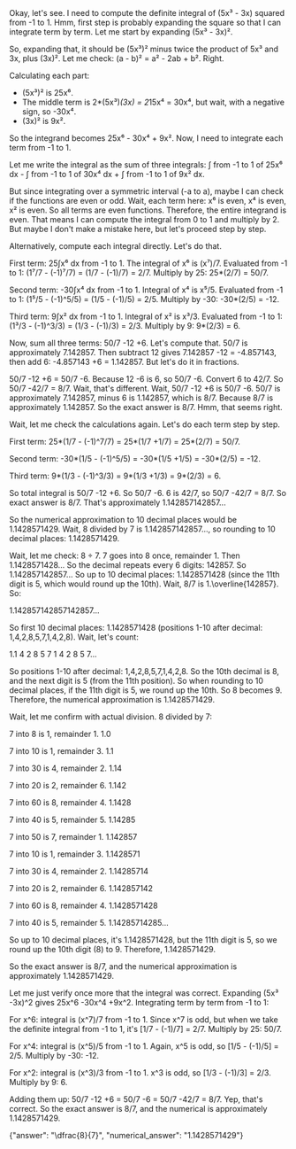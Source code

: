 <think>
Okay, let's see. I need to compute the definite integral of (5x³ - 3x) squared from -1 to 1. Hmm, first step is probably expanding the square so that I can integrate term by term. Let me start by expanding (5x³ - 3x)². 

So, expanding that, it should be (5x³)² minus twice the product of 5x³ and 3x, plus (3x)². Let me check: (a - b)² = a² - 2ab + b². Right. 

Calculating each part:
- (5x³)² is 25x⁶.
- The middle term is 2*(5x³)*(3x) = 2*15x⁴ = 30x⁴, but wait, with a negative sign, so -30x⁴.
- (3x)² is 9x².

So the integrand becomes 25x⁶ - 30x⁴ + 9x². Now, I need to integrate each term from -1 to 1.

Let me write the integral as the sum of three integrals:
∫ from -1 to 1 of 25x⁶ dx - ∫ from -1 to 1 of 30x⁴ dx + ∫ from -1 to 1 of 9x² dx.

But since integrating over a symmetric interval (-a to a), maybe I can check if the functions are even or odd. Wait, each term here: x⁶ is even, x⁴ is even, x² is even. So all terms are even functions. Therefore, the entire integrand is even. That means I can compute the integral from 0 to 1 and multiply by 2. But maybe I don't make a mistake here, but let's proceed step by step.

Alternatively, compute each integral directly. Let's do that.

First term: 25∫x⁶ dx from -1 to 1. The integral of x⁶ is (x⁷)/7. Evaluated from -1 to 1: (1⁷/7 - (-1)⁷/7) = (1/7 - (-1)/7) = 2/7. Multiply by 25: 25*(2/7) = 50/7.

Second term: -30∫x⁴ dx from -1 to 1. Integral of x⁴ is x⁵/5. Evaluated from -1 to 1: (1⁵/5 - (-1)^5/5) = (1/5 - (-1)/5) = 2/5. Multiply by -30: -30*(2/5) = -12.

Third term: 9∫x² dx from -1 to 1. Integral of x² is x³/3. Evaluated from -1 to 1: (1³/3 - (-1)^3/3) = (1/3 - (-1)/3) = 2/3. Multiply by 9: 9*(2/3) = 6.

Now, sum all three terms: 50/7 -12 +6. Let's compute that. 50/7 is approximately 7.142857. Then subtract 12 gives 7.142857 -12 = -4.857143, then add 6: -4.857143 +6 = 1.142857. But let's do it in fractions.

50/7 -12 +6 = 50/7 -6. Because 12 -6 is 6, so 50/7 -6. Convert 6 to 42/7. So 50/7 -42/7 = 8/7. Wait, that's different. Wait, 50/7 -12 +6 is 50/7 -6. 50/7 is approximately 7.142857, minus 6 is 1.142857, which is 8/7. Because 8/7 is approximately 1.142857. So the exact answer is 8/7. Hmm, that seems right.

Wait, let me check the calculations again. Let's do each term step by step.

First term: 25*(1/7 - (-1)^7/7) = 25*(1/7 +1/7) = 25*(2/7) = 50/7.

Second term: -30*(1/5 - (-1)^5/5) = -30*(1/5 +1/5) = -30*(2/5) = -12.

Third term: 9*(1/3 - (-1)^3/3) = 9*(1/3 +1/3) = 9*(2/3) = 6.

So total integral is 50/7 -12 +6. So 50/7 -6. 6 is 42/7, so 50/7 -42/7 = 8/7. So exact answer is 8/7. That's approximately 1.142857142857...

So the numerical approximation to 10 decimal places would be 1.1428571429. Wait, 8 divided by 7 is 1.142857142857..., so rounding to 10 decimal places: 1.1428571429.

Wait, let me check: 8 ÷ 7. 7 goes into 8 once, remainder 1. Then 1.1428571428... So the decimal repeats every 6 digits: 142857. So 1.142857142857... So up to 10 decimal places: 1.1428571428 (since the 11th digit is 5, which would round up the 10th). Wait, 8/7 is 1.\overline{142857}. So:

1.142857142857142857...

So first 10 decimal places: 1.1428571428 (positions 1-10 after decimal: 1,4,2,8,5,7,1,4,2,8). Wait, let's count:

1.1 4 2 8 5 7 1 4 2 8 5 7...

So positions 1-10 after decimal: 1,4,2,8,5,7,1,4,2,8. So the 10th decimal is 8, and the next digit is 5 (from the 11th position). So when rounding to 10 decimal places, if the 11th digit is 5, we round up the 10th. So 8 becomes 9. Therefore, the numerical approximation is 1.1428571429.

Wait, let me confirm with actual division. 8 divided by 7:

7 into 8 is 1, remainder 1. 1.0

7 into 10 is 1, remainder 3. 1.1

7 into 30 is 4, remainder 2. 1.14

7 into 20 is 2, remainder 6. 1.142

7 into 60 is 8, remainder 4. 1.1428

7 into 40 is 5, remainder 5. 1.14285

7 into 50 is 7, remainder 1. 1.142857

7 into 10 is 1, remainder 3. 1.1428571

7 into 30 is 4, remainder 2. 1.14285714

7 into 20 is 2, remainder 6. 1.142857142

7 into 60 is 8, remainder 4. 1.1428571428

7 into 40 is 5, remainder 5. 1.14285714285...

So up to 10 decimal places, it's 1.1428571428, but the 11th digit is 5, so we round up the 10th digit (8) to 9. Therefore, 1.1428571429.

So the exact answer is 8/7, and the numerical approximation is approximately 1.1428571429.

Let me just verify once more that the integral was correct. Expanding (5x³ -3x)^2 gives 25x^6 -30x^4 +9x^2. Integrating term by term from -1 to 1:

For x^6: integral is (x^7)/7 from -1 to 1. Since x^7 is odd, but when we take the definite integral from -1 to 1, it's [1/7 - (-1)/7] = 2/7. Multiply by 25: 50/7.

For x^4: integral is (x^5)/5 from -1 to 1. Again, x^5 is odd, so [1/5 - (-1)/5] = 2/5. Multiply by -30: -12.

For x^2: integral is (x^3)/3 from -1 to 1. x^3 is odd, so [1/3 - (-1)/3] = 2/3. Multiply by 9: 6.

Adding them up: 50/7 -12 +6 = 50/7 -6 = 50/7 -42/7 = 8/7. Yep, that's correct. So the exact answer is 8/7, and the numerical is approximately 1.1428571429.
</think>

{"answer": "\\dfrac{8}{7}", "numerical_answer": "1.1428571429"}